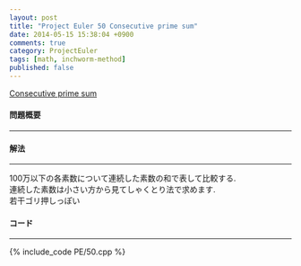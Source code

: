 ```yaml
---
layout: post
title: "Project Euler 50 Consecutive prime sum"
date: 2014-05-15 15:38:04 +0900
comments: true
category: ProjectEuler
tags: [math, inchworm-method]
published: false
---
```


[Consecutive prime sum](http://projecteuler.net/problem=50)

#### 問題概要

****

#### 解法

****

100万以下の各素数について連続した素数の和で表して比較する.  
連続した素数は小さい方から見てしゃくとり法で求めます.  
若干ゴリ押しっぽい

#### コード

****

{% include_code PE/50.cpp %}

